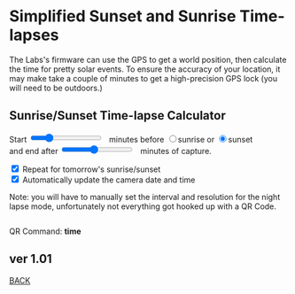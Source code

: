 <script src="../../jquery.min.js"></script>
<script src="../../qrcodeborder.js"></script>
<style>
        #qrcode{
            width: 100%;
        }
        div{
            width: 100%;
            display: inline-block;
        }
</style>

# Simplified Sunset and Sunrise Time-lapses

The Labs's firmware can use the GPS to get a world position, then calculate the time for pretty solar events.  To ensure the accuracy of your location, it may make take a couple of minutes to get a high-precision GPS lock (you will need to be outdoors.)

## Sunrise/Sunset Time-lapse Calculator

Start <input type="range" id="tlmin" name="tlmin" min="1" max="60" value="15"><label for="tlmin"></label>&nbsp;&nbsp;<b id="minstext"></b> minutes before <input type="radio" id="sr1" name="solar" value="r"><label for="sr1">sunrise</label> or <input type="radio" id="sr2" name="solar" value="s" checked><label for="sr2">sunset</label><br> and end after <input type="range" id="tlendmin" name="tlendmin" min="10" max="120" value="60"><label for="tlendmin"></label>&nbsp;&nbsp;<b id="minsendtext"></b> minutes of capture.
 
<input type="checkbox" id="repeat" name="repeat" checked> 
<label for="repeat">Repeat for tomorrow's sunrise/sunset</label><br>

<input type="checkbox" id="setdatetime" name="setdatetime" checked> 
<label for="setdatetime">Automatically update the camera date and time</label><br>

Note: you will have to manually set the interval and resolution for the night lapse mode, unfortunately not everything got hooked up with a QR Code. 
 
<center>
<div id="qrcode"></div>
<br>
</center>

QR Command: <b id="qrtext">time</b><br>
        
## ver 1.01
[BACK](..)

<script>
var once = true;
var qrcode;
var cmd = "oC15mNLeA";
var today;
var yy;
var mm;
var dd;
var h;
var m;
var s;

function dcmd(cmd, id) {
    var x;
	if(document.getElementById(id) !== null)
	{
		x = document.getElementById(id).checked;
		if( x === true)
			cmd = cmd + document.getElementById(id).value;
	}
	else
	{
	    var i;
		for (i = 1; i < 15; i++) { 
			var newid = id+i;
			if(document.getElementById(newid) !== null)
			{
				x = document.getElementById(newid).checked;
				if( x === true)
					cmd = cmd + document.getElementById(newid).value;
			}
		}
	}
	return cmd;
}

function makeQR() 
{	
  if(once === true)
  {
    qrcode = new QRCode(document.getElementById("qrcode"), 
    {
      text : "!oMBURN=\"\"",
      width : 360,
      height : 360,
      correctLevel : QRCode.CorrectLevel.M
    });
    once = false;
  }
}

function checkTime(i) {
    if (i < 10) {i = "0" + i;}  // add zero in front of numbers < 10
    return i;
}

function timeLoop()
{
  if(document.getElementById("tlmin") !== null)
  {
	cmd = "oC15mNLeA";
	
	if(document.getElementById("setdatetime") != null)
    {
		if(document.getElementById("setdatetime").checked == true)
		{
			today = new Date();
					
			yy = today.getFullYear() - 2000;
			mm = today.getMonth() + 1;
			dd = today.getDate();
			h = today.getHours();
			m = today.getMinutes();
			s = today.getSeconds();
				
			yy = checkTime(yy);
			mm = checkTime(mm);
			dd = checkTime(dd);
			h = checkTime(h);
			m = checkTime(m);
			s = checkTime(s);
			
			cmd = "oT" + yy + mm + dd + h + m + s + cmd;
		}
	}
			
	var mins = parseInt(document.getElementById("tlmin").value);	
	document.getElementById("minstext").innerHTML = mins;	
	
	mins *= 60;
	
	var endmins = parseInt(document.getElementById("tlendmin").value);	
	document.getElementById("minsendtext").innerHTML = endmins;	
	
	endmins *= 60;
	
	cmd = cmd + "!" + dcmd("", "sr") + "-" + mins + "S!" + endmins + "E";
	
	
    if(document.getElementById("repeat") != null)
    {
      if(document.getElementById("repeat").checked == true)
      {
        cmd = cmd + "!R";
      }
    }
  }
  
  qrcode.clear(); 
  qrcode.makeCode(cmd);
  document.getElementById("qrtext").innerHTML = cmd;
  var t = setTimeout(timeLoop, 100);
}

function myReloadFunction() {
  location.reload();
}

makeQR();
timeLoop();


</script>
